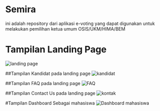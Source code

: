 # Semira
ini adalah repository dari aplikasi e-voting yang dapat digunakan untuk melakukan pemilihan ketua umum OSIS/UKM/HIMA/BEM

# Tampilan Landing Page
![landing page](https://user-images.githubusercontent.com/68215646/193719799-b90462a3-e927-40b1-a518-f976f750eeec.PNG)

##Tampilan Kandidat pada landing page
![kandidat](https://user-images.githubusercontent.com/68215646/193719959-2629b60e-edd1-43a8-970d-f952485392fe.PNG)


##Tampilan FAQ pada landing page
![FAQ](https://user-images.githubusercontent.com/68215646/193720047-26a57d25-85d3-410a-bd6a-7bf4119d31c7.PNG)

##Tampilan Contact Us pada landing page
![kontak](https://user-images.githubusercontent.com/68215646/193720171-7b01c445-715a-47e6-94a3-2a43574ab84e.PNG)

#Tampilan Dashboard Sebagai mahasiswa
![Dashboard mahasiswa](https://user-images.githubusercontent.com/68215646/193720269-91bdac9f-5d44-4dca-b932-2078b19643e5.PNG)
